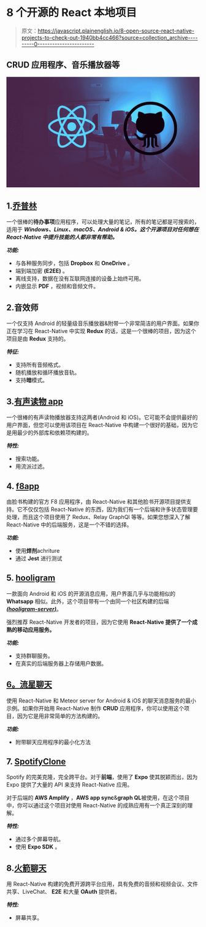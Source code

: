 # 8 个开源的 React 本地项目

> 原文：<https://javascript.plainenglish.io/8-open-source-react-native-projects-to-check-out-1940bb4cc466?source=collection_archive---------0----------------------->

## CRUD 应用程序、音乐播放器等

![](img/ffe6986fbf17beb7c566af1e45e8f32e.png)

## 1.[乔普林](https://github.com/laurent22/joplin)

一个很棒的**待办事项**应用程序，可以处理大量的笔记，所有的笔记都是可搜索的，适用于 ***Windows、Linux、macOS、Android & iOS。这个开源项目对任何想在 React-Native 中提升技能的人都非常有帮助。***

***功能:***

*   与各种服务同步，包括 **Dropbox** 和 **OneDrive** 。
*   端到端加密 **(E2EE)** 。
*   离线支持，数据在没有互联网连接的设备上始终可用。
*   内嵌显示 **PDF** ，视频和音频文件。

## 2.音效师

一个仅支持 Android 的轻量级音乐播放器&附带一个非常简洁的用户界面。如果你正在学习在 React-Native 中实现 **Redux** 的话，这是一个很棒的项目，因为这个项目是由 **Redux** 支持的。

***特征:***

*   支持所有音频格式。
*   随机播放和循环播放音轨。
*   支持**暗**模式。

## 3.[有声读物 app](https://github.com/minhtc/audiobookapp)

一个很棒的有声读物播放器支持这两者(Android 和 iOS)。它可能不会提供最好的用户界面，但您可以使用该项目在 React-Native 中构建一个很好的基础，因为它是用最少的外部库和依赖项构建的。

***特性:***

*   搜索功能。
*   用流派过滤。

## 4. [f8app](https://github.com/fbsamples/f8app)

由脸书构建的官方 F8 应用程序，由 React-Native 和其他脸书开源项目提供支持。它不仅仅包括 React-Native 的东西，因为我们有一个后端和许多状态管理要处理，而且这个项目使用了 Redux、Relay GraphQl 等等。如果您想深入了解 React-Native 中的后端服务，这是一个不错的选择。

***功能:***

*   使用**焊剂**achriture
*   通过 **Jest** 进行测试

## 5. [hooligram](https://github.com/hooligram/hooligram-client)

一款面向 Android 和 iOS 的开源消息应用，用户界面几乎与功能相似的 **Whatsapp** 相似。此外，这个项目带有一个由同一个社区构建的后端[***(hooligram-server)***](https://github.com/hooligram/hooligram-server)。

强烈推荐 React-Native 开发者的项目，因为它使用 **React-Native 提供了一个成熟的移动应用服务。**

***功能:***

*   支持群聊服务。
*   在真实的后端服务器上存储用户数据。

## [6。流星聊天](https://github.com/hooligram/hooligram-server)

使用 React-Native 和 Meteor server for Android & iOS 的聊天消息服务的最小示例。如果你开始用 React-Native 制作 **CRUD** 应用程序，你可以使用这个项目，因为它是用非常简单的方法构建的。

***功能:***

*   附带聊天应用程序的最小化方法

## 7. [SpotifyClone](https://github.com/Savinvadim1312/SpotifyClone)

Spotify 的完美克隆，完全跨平台。对于**前端**，使用了 **Expo** 使其脱颖而出，因为 Expo 提供了大量的 API 来支持 React-Native 应用。

对于后端的 **AWS Amplify** ，**AWS app sync**&**graph QL**被使用，在这个项目中，你可以通过这个项目对使用 React-Native 的成熟应用有一个真正深刻的理解。

***特性:***

*   通过多个屏幕导航。
*   使用 **Expo SDK** 。

## 8.[火箭聊天](https://github.com/RocketChat/Rocket.Chat.ReactNative)

用 React-Native 构建的免费开源跨平台应用，具有免费的音频和视频会议、文件共享、LiveChat、 **E2E** 和大量 **OAuth** 提供者。

***特性:***

*   屏幕共享。